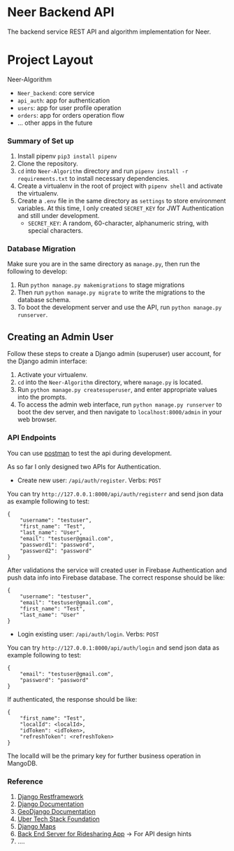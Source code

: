 # Neer Backend API

The backend service REST API and algorithm implementation for Neer.

# Project Layout
Neer-Algorithm

- `Neer_backend`: core service
- `api_auth`: app for authentication
- `users`: app for user profile operation
- `orders`: app for orders operation flow
- ... other apps in the future


### Summary of Set up
1. Install pipenv
`pip3 install pipenv`
2. Clone the repository.
3. `cd` into `Neer-Algorithm` directory and run `pipenv install -r requirements.txt` to install necessary dependencies.
4. Create a virtualenv in the root of project with `pipenv shell` and activate the virtualenv.
5. Create a `.env` file in the same directory as `settings` to store environment variables.
    At this time, I only created `SECRET_KEY` for JWT Authentication and still under development.
    - `SECRET_KEY`: A random, 60-character, alphanumeric string, with special characters.

### Database Migration
Make sure you are in the same directory as `manage.py`, then run the following to develop:
1. Run `python manage.py makemigrations` to stage migrations
2. Then run `python manage.py migrate` to write the migrations to the database schema.
3. To boot the development server and use the API, run `python manage.py runserver`. 

## Creating an Admin User

Follow these steps to create a Django admin (superuser) user account, for the Django admin interface:
1. Activate your virtualenv.
2. `cd` into the `Neer-Algorithm` directory, where `manage.py` is located.
3. Run `python manage.py createsuperuser`, and enter appropriate values into the prompts.
4. To access the admin web interface, run `python manage.py runserver` to boot the dev server, and then navigate to `localhost:8000/admin` in your web browser.

### API Endpoints

You can use [postman](https://www.postman.com) to test the api during development.

As so far I only designed two APIs for Authentication.

- Create new user: `/api/auth/register`. Verbs: `POST`

You can try `http://127.0.0.1:8000/api/auth/registerr` and send json data as example following to test:

```
{
    "username": "testuser",
    "first_name": "Test",
    "last_name": "User",
    "email": "testuser@gmail.com",
    "password1": "password",
    "password2": "password"
}
```

After validations the service will created user in Firebase Authentication and push data info into Firebase database. The correct response should be like:
```
{
    "username": "testuser",
    "email": "testuser@gmail.com",
    "first_name": "Test",
    "last_name": "User"
}
```

- Login existing user: `/api/auth/login`. Verbs: `POST`

You can try `http://127.0.0.1:8000/api/auth/login` and send json data as example following to test:

```
{
    "email": "testuser@gmail.com",
    "password": "password"
}
```

If authenticated, the response should be like:

```
{
    "first_name": "Test",
    "localId": <localId>,
    "idToken": <idToken>,
    "refreshToken": <refreshToken>
}
```

The localId will be the primary key for further business operation in MangoDB.

### Reference
1. [Django Restframework](https://www.django-rest-framework.org)
2. [Django Documentation](https://docs.djangoproject.com/en/3.0/)
3. [GeoDjango Documentation](https://docs.djangoproject.com/en/3.0/ref/contrib/gis/)
4. [Uber Tech Stack Foundation](https://eng.uber.com/tech-stack-part-one-foundation/)
5. [Django Maps](https://djangopackages.org/grids/g/maps/)
6. [Back End Server for Ridesharing App](https://github.com/eric19960304/Ridesharing-App-For-HK-Back-End) -> For API design hints
7. ....
